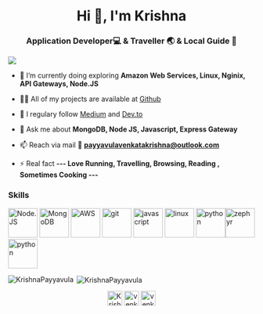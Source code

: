 <h1 align="center">Hi 👋, I'm Krishna</h1>
<h3 align="center">Application Developer💻 & Traveller 🌏 & Local Guide 🧭</h3>

<p align="left"> <img src="https://komarev.com/ghpvc/?username=KrishnaPayyavula&color=brightgreen&style=plastic&label=PROFILE+VIEWS" /> </p>

- 🌱 I’m currently doing exploring **Amazon Web Services, Linux, Nginix, API Gateways, Node.JS**

- 👨‍💻 All of my projects are available at [Github](https://github.com/KrishnaPayyavula)

- 📝 I regulary follow  [Medium](https://medium.com/) and [Dev.to](https://dev.to/)

- 💬 Ask me about **MongoDB, Node JS, Javascript, Express Gateway**

- 📫 Reach via mail 💌 **payyavulavenkatakrishna@outlook.com**

- ⚡ Real fact **--- Love Running, Travelling, Browsing, Reading , Sometimes Cooking ---**

### Skills


<p align="left"><img src="https://www.vectorlogo.zone/logos/nodejs/nodejs-ar21.svg" alt="Node.JS" width="60" height="60"/> <img src="https://www.vectorlogo.zone/logos/mongodb/mongodb-ar21.svg" alt="MongoDB" width="60" height="60"/> <img src="https://www.vectorlogo.zone/logos/amazon_aws/amazon_aws-ar21.svg" alt="AWS" width="60" height="60"/> <img src="https://www.vectorlogo.zone/logos/git-scm/git-scm-icon.svg" alt="git" width="60" height="60"/> <img src="https://devicons.github.io/devicon/devicon.git/icons/javascript/javascript-original.svg" alt="javascript" width="60" height="60"/> <img src="https://devicons.github.io/devicon/devicon.git/icons/linux/linux-original.svg" alt="linux" width="60" height="60"/> <img src="https://devicons.github.io/devicon/devicon.git/icons/python/python-original.svg" alt="python" width="60" height="60"/><img src="https://www.vectorlogo.zone/logos/getzephyr/getzephyr-ar21.svg" alt="zephyr" width="60" height="60"/><img src="https://www.vectorlogo.zone/logos/express-gatewayio/express-gatewayio-ar21.svg" alt="python" width="60" height="60"/></p><p><img align="left" src="https://github-readme-stats.vercel.app/api/top-langs/?username=KrishnaPayyavula&layout=compact&hide=html" alt="KrishnaPayyavula" /></p>

<p>&nbsp;<img align="center" src="https://github-readme-stats.vercel.app/api?username=KrishnaPayyavula&show_icons=true" alt="KrishnaPayyavula" /></p>

<p align="center">
<a href="https://twitter.com/venkat967688632" target="blank"><img align="center" src="https://cdn.jsdelivr.net/npm/simple-icons@3.0.1/icons/twitter.svg" alt="KrishnaPayyavula" height="30" width="30" /></a>
<a href="https://linkedin.com/in/venkatakrishnapayyavula" target="blank"><img align="center" src="https://cdn.jsdelivr.net/npm/simple-icons@3.0.1/icons/linkedin.svg" alt="venkatakrishnapayyavula" height="30" width="30" /></a>
<a href="https://facebook.com/venkatakrishna.payyavula" target="blank"><img align="center" src="https://cdn.jsdelivr.net/npm/simple-icons@3.0.1/icons/facebook.svg" alt="venkatakrishna.payyavula" height="30" width="30" /></a>
</p>
